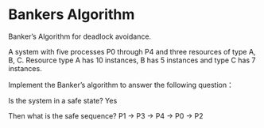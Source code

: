 # Bankers Algorithm

Banker’s Algorithm for deadlock avoidance.

A system with five processes P0 through P4 and three resources of type A, B, C. 
Resource type A has 10 instances, B has 5 instances and type C has 7 instances. 

Implement the Banker’s algorithm to answer the following question：

Is the system in a safe state? Yes

Then what is the safe sequence?  P1 -> P3 -> P4 -> P0 -> P2
